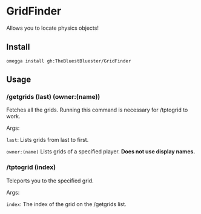 <!--

When uploading your plugin to github/gitlab
start your repo name with "omegga-"

example: https://github.com/Bluester16/omegga-GridFinder

Your plugin will be installed via omegga install gh:Bluester16/GridFinder

-->

# GridFinder

Allows you to locate physics objects!

## Install

`omegga install gh:TheBluestBluester/GridFinder`

## Usage

### /getgrids (last) (owner:(name))

Fetches all the grids. Running this command is necessary for /tptogrid to work.

Args:

`last`: Lists grids from last to first.

`owner:(name)` Lists grids of a specified player. **Does not use display names.**

### /tptogrid (index)

Teleports you to the specified grid.

Args:

`index`: The index of the grid on the /getgrids list.
